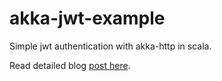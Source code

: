 # akka-jwt-example
Simple jwt authentication with akka-http in scala.

Read detailed blog [post here](https://hacked.work/blog/creating-jwt-authentication-for-your-akka-http-server/).
